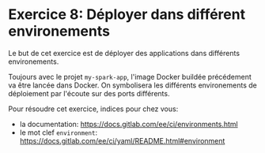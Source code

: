 
# Exercice 8: Déployer dans différent environements

Le but de cet exercice est de déployer des applications dans différents environements.

Toujours avec le projet `my-spark-app`, l'image Docker buildée précédement va être lancée dans Docker. On symbolisera les différents environements de déploiement par l'écoute sur des ports différents.



Pour résoudre cet exercice, indices pour chez vous:

- la documentation: https://docs.gitlab.com/ee/ci/environments.html
- le mot clef `environment`: https://docs.gitlab.com/ee/ci/yaml/README.html#environment
